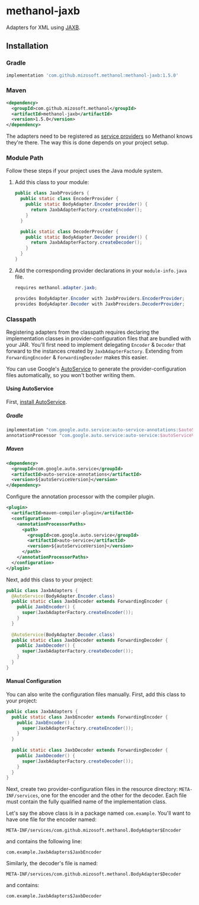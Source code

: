 # methanol-jaxb

Adapters for XML using [JAXB][jaxb].

## Installation

### Gradle

```gradle
implementation 'com.github.mizosoft.methanol:methanol-jaxb:1.5.0'
```

### Maven

```xml
<dependency>
  <groupId>com.github.mizosoft.methanol</groupId>
  <artifactId>methanol-jaxb</artifactId>
  <version>1.5.0</version>
</dependency>
```

The adapters need to be registered as [service providers][serviceloader_javadoc] so Methanol knows they're there.
The way this is done depends on your project setup.

### Module Path

Follow these steps if your project uses the Java module system.

1. Add this class to your module:

    ```java
    public class JaxbProviders {      
      public static class EncoderProvider {
        public static BodyAdapter.Encoder provider() {
          return JaxbAdapterFactory.createEncoder();
        }
      }
   
      public static class DecoderProvider {
        public static BodyAdapter.Decoder provider() {
          return JaxbAdapterFactory.createDecoder();
        }
      }
    }
    ```

2. Add the corresponding provider declarations in your `module-info.java` file.

    ```java
    requires methanol.adapter.jaxb;   
   
    provides BodyAdapter.Encoder with JaxbProviders.EncoderProvider;
    provides BodyAdapter.Decoder with JaxbProviders.DecoderProvider;
    ```

### Classpath

Registering adapters from the classpath requires declaring the implementation classes in provider-configuration
files that are bundled with your JAR. You'll first need to implement delegating `Encoder` & `Decoder`
that forward to the instances created by `JaxbAdapterFactory`. Extending from `ForwardingEncoder` &
`ForwardingDecoder` makes this easier.

You can use Google's [AutoService][autoservice] to generate the provider-configuration files automatically,
so you won't bother writing them.

#### Using AutoService

First, [install AutoService][autoservice_getting_started].

##### Gradle

```gradle
implementation "com.google.auto.service:auto-service-annotations:$autoServiceVersion"
annotationProcessor "com.google.auto.service:auto-service:$autoServiceVersion"
```

##### Maven

```xml
<dependency>
  <groupId>com.google.auto.service</groupId>
  <artifactId>auto-service-annotations</artifactId>
  <version>${autoServiceVersion}</version>
</dependency>
```

Configure the annotation processor with the compiler plugin.

```xml
<plugin>
  <artifactId>maven-compiler-plugin</artifactId>
  <configuration>
    <annotationProcessorPaths>
      <path>
        <groupId>com.google.auto.service</groupId>
        <artifactId>auto-service</artifactId>
        <version>${autoServiceVersion}</version>
      </path>
    </annotationProcessorPaths>
  </configuration>
</plugin>
```

Next, add this class to your project:

```java
public class JaxbAdapters {
  @AutoService(BodyAdapter.Encoder.class)
  public static class JaxbEncoder extends ForwardingEncoder {
    public JaxbEncoder() {
      super(JaxbAdapterFactory.createEncoder());
    }
  }
  
  @AutoService(BodyAdapter.Decoder.class)
  public static class JaxbDecoder extends ForwardingDecoder {
    public JaxbDecoder() {
      super(JaxbAdapterFactory.createDecoder());
    }
  }
}
```

#### Manual Configuration

You can also write the configuration files manually. First, add this class to your project:

```java
public class JaxbAdapters {
  public static class JaxbEncoder extends ForwardingEncoder {
    public JaxbEncoder() {
      super(JaxbAdapterFactory.createEncoder());
    }
  }
  
  public static class JaxbDecoder extends ForwardingDecoder {
    public JaxbDecoder() {
      super(JaxbAdapterFactory.createDecoder());
    }
  }
}
```

Next, create two provider-configuration files in the resource directory: `META-INF/services`,
one for the encoder and the other for the decoder. Each file must contain the fully qualified
name of the implementation class.

Let's say the above class is in a package named `com.example`. You'll want to have one file for the
encoder named:

```
META-INF/services/com.github.mizosoft.methanol.BodyAdapter$Encoder
```

and contains the following line:

```
com.example.JaxbAdapters$JaxbEncoder
```

Similarly, the decoder's file is named:

```
META-INF/services/com.github.mizosoft.methanol.BodyAdapter$Decoder
```

and contains:

```
com.example.JaxbAdapters$JaxbDecoder
```

[jaxb]: https://javaee.github.io/jaxb-v2/
[autoservice]: https://github.com/google/auto/tree/master/service
[autoservice_getting_started]: https://github.com/google/auto/tree/master/service#getting-started
[serviceloader_javadoc]: https://docs.oracle.com/en/java/javase/11/docs/api/java.base/java/util/ServiceLoader.html
